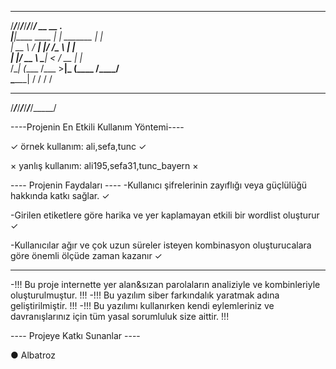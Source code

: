 __________________________________________
/_____/_____/_____/_____/_____/_____/_____/
     __               __           .__     
    |__|____    ____ |  | _______  |  |    
    |  \__  \ _/ ___\|  |/ /\__  \ |  |    
    |  |/ __ \\  \___|    <  / __ \|  |__  
/\__|  (____  /\___  >__|_ \(____  /____/  
\______|    \/     \/     \/     \/        
                                                    
 __________________________________________
/_____/_____/_____/_____/_____/_____/_____/

----Projenin En Etkili Kullanım Yöntemi----

<!--Sadece etiketler girerek kullanınız. -->

✓ örnek kullanım: ali,sefa,tunc ✓

× yanlış kullanım: ali195,sefa31,tunc_bayern ×

----        Projenin Faydaları        ----
-Kullanıcı şifrelerinin zayıflığı veya güçlülüğü hakkında katkı sağlar. ✓

-Girilen etiketlere göre harika ve yer kaplamayan etkili bir wordlist oluşturur ✓

-Kullanıcılar ağır ve çok uzun süreler isteyen kombinasyon oluşturucalara göre önemli ölçüde zaman kazanır ✓
________________________________________________________________________________________________________________
-!!! Bu proje internette yer alan&sızan parolaların analiziyle ve kombinleriyle oluşturulmuştur. !!!
-!!! Bu yazılım siber farkındalık yaratmak adına geliştirilmiştir.  !!!
-!!! Bu yazılımı kullanırken kendi eylemleriniz ve davranışlarınız için tüm yasal sorumluluk size aittir. !!!

----       Projeye Katkı Sunanlar     ----

● Albatroz